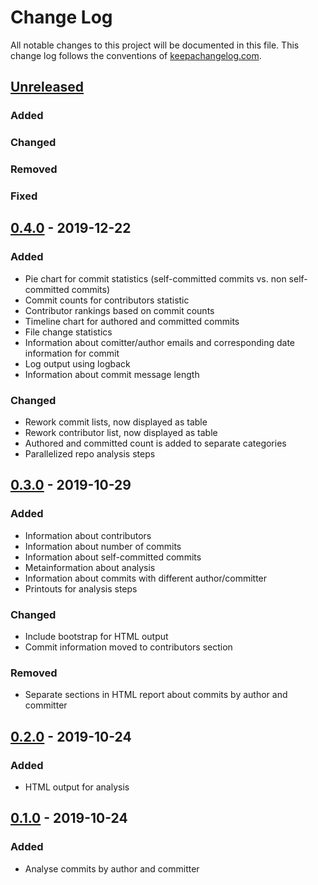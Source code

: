 # Change Log
All notable changes to this project will be documented in this file. This change log follows the conventions of [keepachangelog.com](http://keepachangelog.com/).

## [Unreleased]
### Added
### Changed
### Removed
### Fixed

## [0.4.0] - 2019-12-22
### Added
- Pie chart for commit statistics (self-committed commits vs. non self-committed commits)
- Commit counts for contributors statistic
- Contributor rankings based on commit counts
- Timeline chart for authored and committed commits
- File change statistics
- Information about comitter/author emails and corresponding date information for commit
- Log output using logback
- Information about commit message length
### Changed
- Rework commit lists, now displayed as table
- Rework contributor list, now displayed as table
- Authored and committed count is added to separate categories
- Parallelized repo analysis steps

## [0.3.0] - 2019-10-29
### Added
- Information about contributors
- Information about number of commits
- Information about self-committed commits
- Metainformation about analysis
- Information about commits with different author/committer
- Printouts for analysis steps
### Changed
- Include bootstrap for HTML output
- Commit information moved to contributors section
### Removed
- Separate sections in HTML report about commits by author and committer

## [0.2.0] - 2019-10-24
### Added
- HTML output for analysis

## [0.1.0] - 2019-10-24
### Added
- Analyse commits by author and committer

[Unreleased]: https://github.com/gernd/repo-analyzer/compare/v0.4.0...HEAD
[0.4.0]: https://github.com/gernd/repo-analyzer/compare/v0.3.0...v0.4.0
[0.3.0]: https://github.com/gernd/repo-analyzer/compare/v0.2.0...v0.3.0
[0.2.0]: https://github.com/gernd/repo-analyzer/compare/v0.1.0...v0.2.0
[0.1.0]: https://github.com/gernd/repo-analyzer/compare/v0.0.1...v0.1.0
